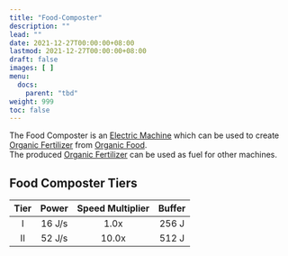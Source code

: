 ```yaml
---
title: "Food-Composter"
description: ""
lead: ""
date: 2021-12-27T00:00:00+08:00
lastmod: 2021-12-27T00:00:00+08:00
draft: false
images: [ ]
menu:
  docs:
    parent: "tbd"
weight: 999
toc: false
---
```


The Food Composter is an [Electric Machine](/docs/slimefun/electric-machines) which can be used to create [Organic Fertilizer](/docs/slimefun/miscellaneous-items) from [Organic Food](/docs/slimefun/miscellaneous-items).  
The produced [Organic Fertilizer](/docs/slimefun/miscellaneous-items) can be used as fuel for other machines.

## Food Composter Tiers

| Tier | Power  | Speed Multiplier | Buffer |
|:----:|:------:|:----------------:|:------:|
|  I   | 16 J/s |       1.0x       | 256 J  |
|  II  | 52 J/s |      10.0x       | 512 J  |
